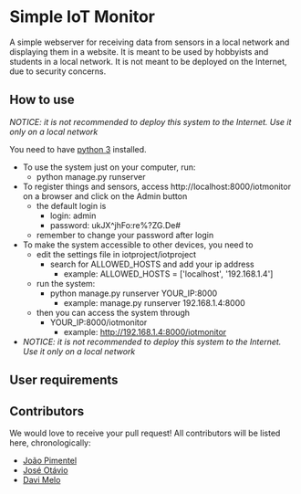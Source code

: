 # Simple IoT Monitor
A simple webserver for receiving data from sensors in a local network and displaying them in a website. 
It is meant to be used by hobbyists and students in a local network. 
It is not meant to be deployed on the Internet, due to security concerns.

## How to use
*NOTICE: it is not recommended to deploy this system to the Internet. Use it only on a
 local network*
 
You need to have [python 3](https://www.python.org/) installed.

- To use the system just on your computer, run:
    - python manage.py runserver
- To register things and sensors, access http://localhost:8000/iotmonitor on a browser
and click on the Admin button
  - the default login is
     - login: admin
     - password: ukJX^jhFo:re%?ZG.De#
   - remember to change your password after login
 - To make the system accessible to other devices, you need to 
   - edit the settings file in 
 iotproject/iotproject
     - search for ALLOWED_HOSTS and add your ip address
       - example: ALLOWED_HOSTS = ['localhost', '192.168.1.4']
   - run the system:
     - python manage.py runserver YOUR_IP:8000
       - example: manage.py runserver 192.168.1.4:8000
   - then you can access the system through
     - YOUR_IP:8000/iotmonitor
       - example:  http://192.168.1.4:8000/iotmonitor
 - *NOTICE: it is not recommended to deploy this system to the Internet. Use it only on a
 local network*

## User requirements



## Contributors
We would love to receive your pull request! All contributors will be listed here, chronologically:
- [João Pimentel](https://github.com/jhcp)
- [José Otávio](https://github.com/otavio-maciel)
- [Davi Melo](https://github.com/DaviMelo558)
